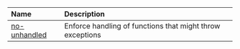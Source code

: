 <!-- begin auto-generated rules list -->

| Name                                       | Description                                               |
| :----------------------------------------- | :-------------------------------------------------------- |
| [no-unhandled](docs/rules/no-unhandled.md) | Enforce handling of functions that might throw exceptions |

<!-- end auto-generated rules list -->
